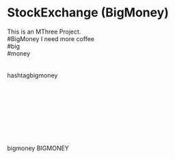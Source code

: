 # StockExchange (BigMoney)
This is an MThree Project.<br>
#BigMoney
I need more coffee<br>
#big<br>
#money<br>
<br>
<br>
hashtagbigmoney
<br>
<br>
<br>
<br>
<br>
<br>
<br>
<br>
<br>
<br>
bigmoney
BIGMONEY
